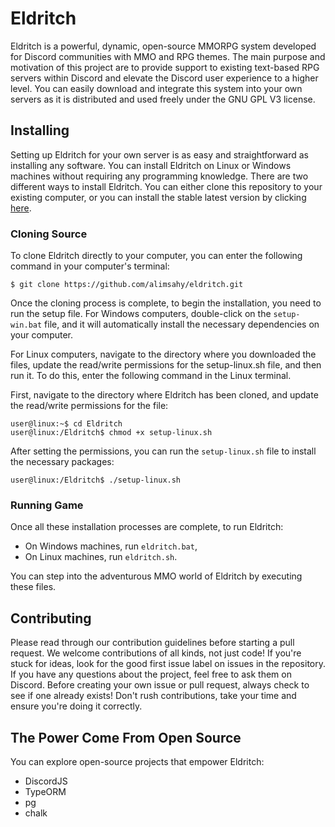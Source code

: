 # Eldritch

Eldritch is a powerful, dynamic, open-source MMORPG system developed for Discord communities with MMO and RPG themes. The main purpose and motivation of this project are to provide support to existing text-based RPG servers within Discord and elevate the Discord user experience to a higher level. You can easily download and integrate this system into your own servers as it is distributed and used freely under the GNU GPL V3 license.

## Installing

Setting up Eldritch for your own server is as easy and straightforward as installing any software. You can install Eldritch on Linux or Windows machines without requiring any programming knowledge. There are two different ways to install Eldritch. You can either clone this repository to your existing computer, or you can install the stable latest version by clicking [here](https://github.com/alimsahy/eldritch.git).

### Cloning Source
To clone Eldritch directly to your computer, you can enter the following command in your computer's terminal:
```shell
$ git clone https://github.com/alimsahy/eldritch.git
```

Once the cloning process is complete, to begin the installation, you need to run the setup file. For Windows computers, double-click on the `setup-win.bat` file, and it will automatically install the necessary dependencies on your computer.

For Linux computers, navigate to the directory where you downloaded the files, update the read/write permissions for the setup-linux.sh file, and then run it. To do this, enter the following command in the Linux terminal.

First, navigate to the directory where Eldritch has been cloned, and update the read/write permissions for the file:
```console
user@linux:~$ cd Eldritch
user@linux:/Eldritch$ chmod +x setup-linux.sh
```

After setting the permissions, you can run the `setup-linux.sh` file to install the necessary packages:
```console
user@linux:/Eldritch$ ./setup-linux.sh
```

### Running Game
Once all these installation processes are complete, to run Eldritch:

- On Windows machines, run `eldritch.bat`,
- On Linux machines, run `eldritch.sh`.

You can step into the adventurous MMO world of Eldritch by executing these files.

## Contributing
Please read through our contribution guidelines before starting a pull request. We welcome contributions of all kinds, not just code! If you're stuck for ideas, look for the good first issue label on issues in the repository. If you have any questions about the project, feel free to ask them on Discord. Before creating your own issue or pull request, always check to see if one already exists! Don't rush contributions, take your time and ensure you're doing it correctly.

## The Power Come From Open Source
You can explore open-source projects that empower Eldritch:

- DiscordJS
- TypeORM
- pg
- chalk
